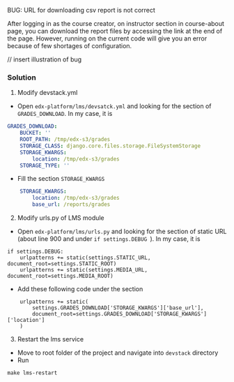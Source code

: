 BUG: URL for downloading csv report is not correct

After logging in as the course creator, on instructor section in course-about page, you can download the report files by 
accessing the link at the end of the page. However, running on the current code will give you an error because of few 
shortages of configuration.

// insert illustration of bug

### Solution
1. Modify devstack.yml
- Open `edx-platform/lms/devsatck.yml` and looking for the section of `GRADES_DOWNLOAD`. In my case, it is
```yaml
GRADES_DOWNLOAD:
    BUCKET: ''
    ROOT_PATH: /tmp/edx-s3/grades
    STORAGE_CLASS: django.core.files.storage.FileSystemStorage
    STORAGE_KWARGS:
        location: /tmp/edx-s3/grades 
    STORAGE_TYPE: ''
```
- Fill the section `STORAGE_KWARGS`
```yaml
    STORAGE_KWARGS:
        location: /tmp/edx-s3/grades
        base_url: /reports/grades
```
2. Modify urls.py of LMS module
- Open `edx-platform/lms/urls.py` and looking for the section of static URL (about line 900 and under `if settings.DEBUG `).
In my case, it is
```python.
if settings.DEBUG:
    urlpatterns += static(settings.STATIC_URL, document_root=settings.STATIC_ROOT)
    urlpatterns += static(settings.MEDIA_URL, document_root=settings.MEDIA_ROOT)
```
- Add these following code under the section
```
    urlpatterns += static(
        settings.GRADES_DOWNLOAD['STORAGE_KWARGS']['base_url'],
        document_root=settings.GRADES_DOWNLOAD['STORAGE_KWARGS']['location']
    )
```
3. Restart the lms service
- Move to root folder of the project and navigate into `devstack` directory
- Run
```shell
make lms-restart
```